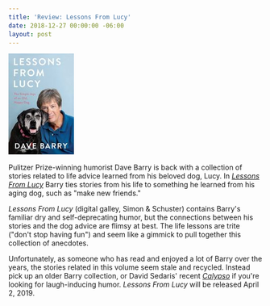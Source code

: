 ```yaml
---
title: 'Review: Lessons From Lucy'
date: 2018-12-27 00:00:00 -06:00
layout: post
---
```


![](/assets/images/513Pzz7lsHL-130x200.jpg)

Pulitzer Prize-winning humorist Dave Barry is back with a collection of stories related to life advice learned from his beloved dog, Lucy. In _[Lessons From Lucy](https://www.amazon.com/Lessons-Lucy-Simple-Joys-Happy-ebook/dp/B07CL5PVDB/ref=sr_1_1?ie=UTF8&qid=1545920931&sr=8-1&keywords=lessons+from+lucy)_ Barry ties stories from his life to something he learned from his aging dog, such as "make new friends."

_Lessons From Lucy_ (digital galley, Simon & Schuster) contains Barry's familiar dry and self-deprecating humor, but the connections between his stories and the dog advice are flimsy at best. The life lessons are trite ("don't stop having fun") and seem like a gimmick to pull together this collection of anecdotes.

Unfortunately, as someone who has read and enjoyed a lot of Barry over the years, the stories related in this volume seem stale and recycled. Instead pick up an older Barry collection, or David Sedaris' recent [_Calypso_](https://kenbooth.net/review-calypso/) if you're looking for laugh-inducing humor. _Lessons From Lucy_ will be released April 2, 2019.
